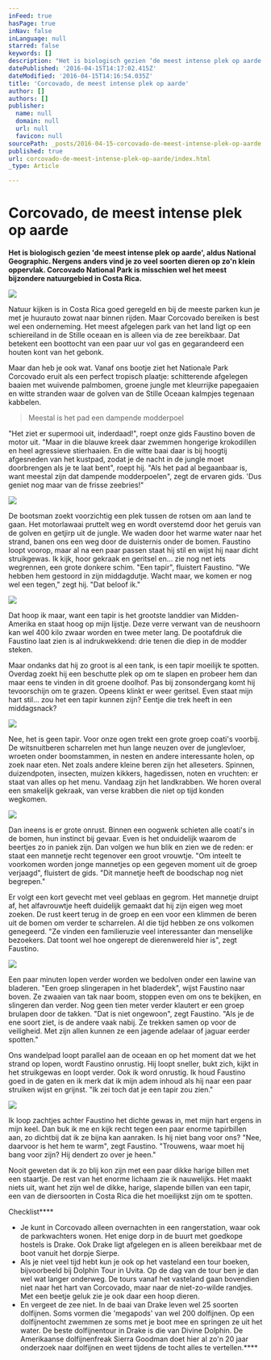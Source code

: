 ```yaml
---
inFeed: true
hasPage: true
inNav: false
inLanguage: null
starred: false
keywords: []
description: "Het is biologisch gezien ‘de meest intense plek op aarde’, aldus National Geographic. Nergens anders vind je zo veel soorten dieren op zo'n klein oppervlak. Corcovado National Park is misschien wel het meest bijzondere natuurgebied in Costa Rica."
datePublished: '2016-04-15T14:17:02.415Z'
dateModified: '2016-04-15T14:16:54.035Z'
title: 'Corcovado, de meest intense plek op aarde'
author: []
authors: []
publisher:
  name: null
  domain: null
  url: null
  favicon: null
sourcePath: _posts/2016-04-15-corcovado-de-meest-intense-plek-op-aarde.md
published: true
url: corcovado-de-meest-intense-plek-op-aarde/index.html
_type: Article

---
```

# Corcovado, de meest intense plek op aarde

**Het is biologisch gezien 'de meest intense plek op aarde', aldus National Geographic. Nergens anders vind je zo veel soorten dieren op zo'n klein oppervlak. Corcovado National Park is misschien wel het meest bijzondere natuurgebied in Costa Rica.**

![](https://the-grid-user-content.s3-us-west-2.amazonaws.com/e53126fe-13ca-4cc6-b731-d1599ace4d67.jpg)

Natuur kijken is in Costa Rica goed geregeld en bij de meeste parken kun je met je huurauto zowat naar binnen rijden. Maar Corcovado bereiken is best wel een onderneming. Het meest afgelegen park van het land ligt op een schiereiland in de Stille oceaan en is alleen via de zee bereikbaar. Dat betekent een boottocht van een paar uur vol gas en gegarandeerd een houten kont van het gebonk.

Maar dan heb je ook wat. Vanaf ons bootje ziet het Nationale Park Corcovado eruit als een perfect tropisch plaatje: schitterende afgelegen baaien met wuivende palmbomen, groene jungle met kleurrijke papegaaien en witte stranden waar de golven van de Stille Oceaan kalmpjes tegenaan kabbelen.

> Meestal is het pad een dampende modderpoel

"Het ziet er supermooi uit, inderdaad!", roept onze gids Faustino boven de motor uit. "Maar in die blauwe kreek daar zwemmen hongerige krokodillen en heel agressieve stierhaaien. En die witte baai daar is bij hoogtij afgesneden van het kustpad, zodat je de nacht in de jungle moet doorbrengen als je te laat bent", roept hij. "Als het pad al begaanbaar is, want meestal zijn dat dampende modderpoelen", zegt de ervaren gids. 'Dus geniet nog maar van de frisse zeebries!"

![](https://the-grid-user-content.s3-us-west-2.amazonaws.com/01ef9f51-12e2-4b06-b75d-926e2f9d6d48.jpg)

De bootsman zoekt voorzichtig een plek tussen de rotsen om aan land te gaan. Het motorlawaai pruttelt weg en wordt overstemd door het geruis van de golven en getjirp uit de jungle. We waden door het warme water naar het strand, banen ons een weg door de duisternis onder de bomen. Faustino loopt voorop, maar al na een paar passen staat hij stil en wijst hij naar dicht struikgewas. Ik kijk, hoor gekraak en geritsel en... zie nog net iets wegrennen, een grote donkere schim. "Een tapir", fluistert Faustino. "We hebben hem gestoord in zijn middagdutje. Wacht maar, we komen er nog wel een tegen," zegt hij. "Dat beloof ik."

![](https://the-grid-user-content.s3-us-west-2.amazonaws.com/e17423bb-8176-4823-a92e-334d5fa710d7.jpg)

Dat hoop ik maar, want een tapir is het grootste landdier van Midden-Amerika en staat hoog op mijn lijstje. Deze verre verwant van de neushoorn kan wel 400 kilo zwaar worden en twee meter lang. De pootafdruk die Faustino laat zien is al indrukwekkend: drie tenen die diep in de modder steken.

Maar ondanks dat hij zo groot is al een tank, is een tapir moeilijk te spotten. Overdag zoekt hij een beschutte plek op om te slapen en probeer hem dan maar eens te vinden in dit groene doolhof. Pas bij zonsondergang komt hij tevoorschijn om te grazen. Opeens klinkt er weer geritsel. Even staat mijn hart stil... zou het een tapir kunnen zijn? Eentje die trek heeft in een middagsnack?

![](https://the-grid-user-content.s3-us-west-2.amazonaws.com/a7be2eb4-0783-4d7e-8fb0-3b5d2e0b2093.jpg)

Nee, het is geen tapir. Voor onze ogen trekt een grote groep coati's voorbij. De witsnuitberen scharrelen met hun lange neuzen over de junglevloer, wroeten onder boomstammen, in nesten en andere interessante holen, op zoek naar eten. Net zoals andere kleine beren zijn het alleseters. Spinnen, duizendpoten, insecten, muizen kikkers, hagedissen, noten en vruchten: er staat van alles op het menu. Vandaag zijn het landkrabben. We horen overal een smakelijk gekraak, van verse krabben die niet op tijd konden wegkomen.

![](https://the-grid-user-content.s3-us-west-2.amazonaws.com/66f4e390-44f0-48d7-a600-c33cdf83772d.jpg)

Dan ineens is er grote onrust. Binnen een oogwenk schieten alle coati's in de bomen, hun instinct bij gevaar. Even is het onduidelijk waarom de beertjes zo in paniek zijn. Dan volgen we hun blik en zien we de reden: er staat een mannetje recht tegenover een groot vrouwtje. "Om inteelt te voorkomen worden jonge mannetjes op een gegeven moment uit de groep verjaagd", fluistert de gids. "Dit mannetje heeft de boodschap nog niet begrepen."

Er volgt een kort gevecht met veel geblaas en gegrom. Het mannetje druipt af, het alfavrouwtje heeft duidelijk gemaakt dat hij zijn eigen weg moet zoeken. De rust keert terug in de groep en een voor een klimmen de beren uit de bomen om verder te scharrelen. Al die tijd hebben ze ons volkomen genegeerd. "Ze vinden een familieruzie veel interessanter dan menselijke bezoekers. Dat toont wel hoe ongerept de dierenwereld hier is", zegt Faustino.

![](https://the-grid-user-content.s3-us-west-2.amazonaws.com/6d2b997c-bd0e-4a17-9e5a-52f48ba6af6e.jpg)

Een paar minuten lopen verder worden we bedolven onder een lawine van bladeren. "Een groep slingerapen in het bladerdek", wijst Faustino naar boven. Ze zwaaien van tak naar boom, stoppen even om ons te bekijken, en slingeren dan verder. Nog geen tien meter verder klautert er een groep brulapen door de takken. "Dat is niet ongewoon", zegt Faustino. "Als je de ene soort ziet, is de andere vaak nabij. Ze trekken samen op voor de veiligheid. Met zijn allen kunnen ze een jagende adelaar of jaguar eerder spotten."

Ons wandelpad loopt parallel aan de oceaan en op het moment dat we het strand op lopen, wordt Faustino onrustig. Hij loopt sneller, bukt zich, kijkt in het struikgewas en loopt verder. Ook ik word onrustig. Ik houd Faustino goed in de gaten en ik merk dat ik mijn adem inhoud als hij naar een paar struiken wijst en grijnst. "Ik zei toch dat je een tapir zou zien."

![](https://the-grid-user-content.s3-us-west-2.amazonaws.com/305fd104-5427-43c3-ba08-2123daa7c80e.jpg)

Ik loop zachtjes achter Faustino het dichte gewas in, met mijn hart ergens in mijn keel. Dan buk ik me en kijk recht tegen een paar enorme tapirbillen aan, zo dichtbij dat ik ze bijna kan aanraken. Is hij niet bang voor ons? "Nee, daarvoor is het hem te warm", zegt Faustino. "Trouwens, waar moet hij bang voor zijn? Hij dendert zo over je heen."

Nooit geweten dat ik zo blij kon zijn met een paar dikke harige billen met een staartje. De rest van het enorme lichaam zie ik nauwelijks. Het maakt niets uit, want het zijn wel de dikke, harige, slapende billen van een tapir, een van de diersoorten in Costa Rica die het moeilijkst zijn om te spotten.

Checklist****

* Je kunt in Corcovado alleen overnachten in een rangerstation, waar ook de parkwachters wonen. Het enige dorp in de buurt met goedkope hostels is Drake. Ook Drake ligt afgelegen en is alleen bereikbaar met de boot vanuit het dorpje Sierpe.
* Als je niet veel tijd hebt kun je ook op het vasteland een tour boeken, bijvoorbeeld bij Dolphin Tour in Uvita. Op de dag van de tour ben je dan wel wat langer onderweg. De tours vanaf het vasteland gaan bovendien niet naar het hart van Corcovado, maar naar de niet-zo-wilde randjes. Met een beetje geluk zie je ook daar een hoop dieren.
* En vergeet de zee niet. In de baai van Drake leven wel 25 soorten dolfijnen. Soms vormen die 'megapods' van wel 200 dolfijnen. Op een dolfijnentocht zwemmen ze soms met je boot mee en springen ze uit het water. De beste dolfijnentour in Drake is die van Divine Dolphin. De Amerikaanse dolfijnenfreak Sierra Goodman doet hier al zo'n 20 jaar onderzoek naar dolfijnen en weet tijdens de tocht alles te vertellen.[][0]****

[0]: http://divinedolphin.com/